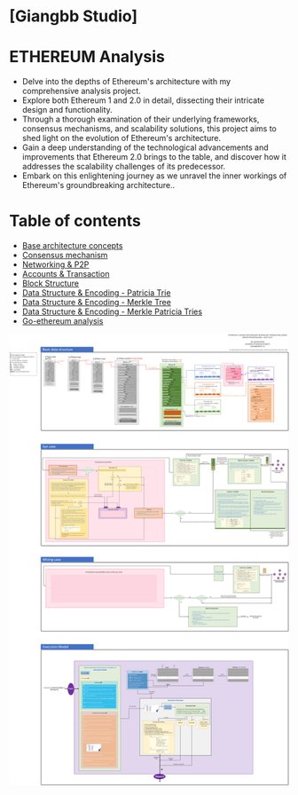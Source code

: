 # [Giangbb Studio]

# **ETHEREUM Analysis**

- Delve into the depths of Ethereum's architecture with my comprehensive analysis project.
- Explore both Ethereum 1 and 2.0 in detail, dissecting their intricate design and functionality.
- Through a thorough examination of their underlying frameworks, consensus mechanisms, and scalability solutions, this project aims to shed light on the evolution of Ethereum's architecture.
- Gain a deep understanding of the technological advancements and improvements that Ethereum 2.0 brings to the table, and discover how it addresses the scalability challenges of its predecessor.
- Embark on this enlightening journey as we unravel the inner workings of Ethereum's groundbreaking architecture..

# **Table of contents**

- [Base architecture concepts](/1-Theory.md)
- [Consensus mechanism](/2-Consensus-mechanism.md)
- [Networking & P2P](/3-Networking.md)
- [Accounts & Transaction](/4-Accounts-Transaction.md)
- [Block Structure](/5-BlockStructures.md)
- [Data Structure & Encoding - Patricia Trie](/6.1-DataStructures-Patricia-Trie.md)
- [Data Structure & Encoding - Merkle Tree](/6.2-DataStructures-Merkle-Tree.md)
- [Data Structure & Encoding - Merkle Patricia Tries](/6.3-DataStructures-Merkle-Patricia-Tries.md)
- [Go-ethereum analysis](/99-geth-analysic.md)

<div class="image-container" align="center">
  <img src="img/eth-block-arch-3-2003.png" alt="Image 1">
</div>
